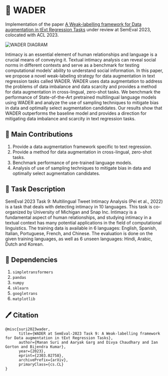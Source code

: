 # 🐋 WADER 
Implementation of the paper [A Weak-labelling framework for Data augmentation in tExt Regression Tasks](https://arxiv.org/abs/2303.02758) under review at SemEval 2023, colocated with ACL 2023.

![WADER DIAGRAM](https://cdn.discordapp.com/attachments/891317274936483871/1088939844782264330/WADER_diagrams-Copy_of_Page-1.drawio.png)

Intimacy is an essential element of human relationships and language is a crucial means of conveying it. Textual intimacy analysis can reveal social norms in different contexts and serve as a benchmark for testing computational models’ ability to understand social information. In this paper, we propose a novel weak-labeling strategy for data augmentation in text regression tasks called WADER. WADER uses data augmentation to address the problems of data imbalance and data scarcity and provides a method for data augmentation in cross-lingual, zero-shot tasks. We benchmark the performance of State-of-the-Art pretrained multilingual language models using WADER and analyze the use of sampling techniques to mitigate bias in data and optimally select augmentation candidates. Our results show that WADER outperforms the baseline model and provides a direction for mitigating data imbalance and scarcity in text regression tasks. 
## 🤝 Main Contributions 
1. Provide a data augmentation framework specific to text regression.
2. Provide a method for data augmentation in cross-lingual, zero-shot tasks.
3. Benchmark performance of pre-trained language models.
4. Analysis of use of sampling techniques to mitigate bias in data and optimally select augmentation candidates.
## 📝 Task Description
SemEval 2023 Task 9: Multilingual Tweet Intimacy Analysis (Pei et al., 2022) is a task that deals with detecting intimacy in 10 languages. This task is co-organized by University of Michigan and Snap Inc. Intimacy is a fundamental aspect of human relationships, and studying intimacy in a textual context has many potential applications in the field of computational linguistics. The training data is available in 6 languages: English, Spanish, Italian, Portuguese, French, and Chinese. The evaluation is done on the given training languages, as well as 6 unseen languages: Hindi, Arabic, Dutch and Korean.
## 🔨 Dependencies
1. `simpletransformers`
2. `pandas`
3. `numpy`
4. `sklearn`
5. `googletrans`
6. `matplotlib`
## 🖊 Citation
```
@misc{suri2023wader,
      title={WADER at SemEval-2023 Task 9: A Weak-labelling framework for Data augmentation in tExt Regression Tasks}, 
      author={Manan Suri and Aaryak Garg and Divya Chaudhary and Ian Gorton and Bijendra Kumar},
      year={2023},
      eprint={2303.02758},
      archivePrefix={arXiv},
      primaryClass={cs.CL}
}
```
